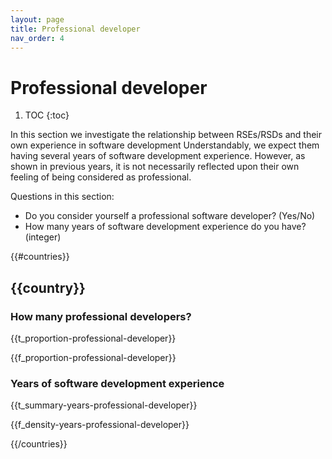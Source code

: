 ```yaml
---
layout: page
title: Professional developer
nav_order: 4
---
```

# Professional developer

1. TOC
{:toc}

In this section we investigate the relationship between RSEs/RSDs and their own
experience in software development Understandably, we expect them having
several years of software development experience. However, as shown in previous
years, it is not necessarily reflected upon their own feeling of being
considered as professional.

Questions in this section:

* Do you consider yourself a professional software developer? (Yes/No)
* How many years of software development experience do you have? (integer)

{{#countries}}

## {{country}}

### How many professional developers?

{{t_proportion-professional-developer}}

{{f_proportion-professional-developer}}

### Years of software development experience

{{t_summary-years-professional-developer}}

{{f_density-years-professional-developer}}

{{/countries}}
